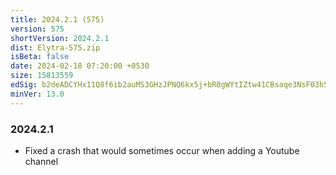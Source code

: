 ```yaml
---
title: 2024.2.1 (575)
version: 575
shortVersion: 2024.2.1
dist: Elytra-575.zip
isBeta: false
date: 2024-02-18 07:20:00 +0530
size: 15813559
edSig: b2deADCYHx11Q8f6ib2auMS3GHzJPNQ6kx5j+bR0gWYtIZtw41CBsaqe3NsF03h5xVsYZneNG4N+kEGgaSqFAg==
minVer: 13.0
---
```


### 2024.2.1

- Fixed a crash that would sometimes occur when adding a Youtube channel